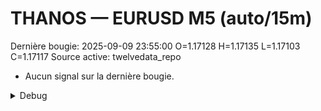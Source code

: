 # THANOS — EURUSD M5 (auto/15m)
Dernière bougie: 2025-09-09 23:55:00  O=1.17128  H=1.17135  L=1.17103  C=1.17117
Source active: twelvedata_repo

- Aucun signal sur la dernière bougie.

<details><summary>Debug</summary>

- TD_API_KEY manquant.

</details>